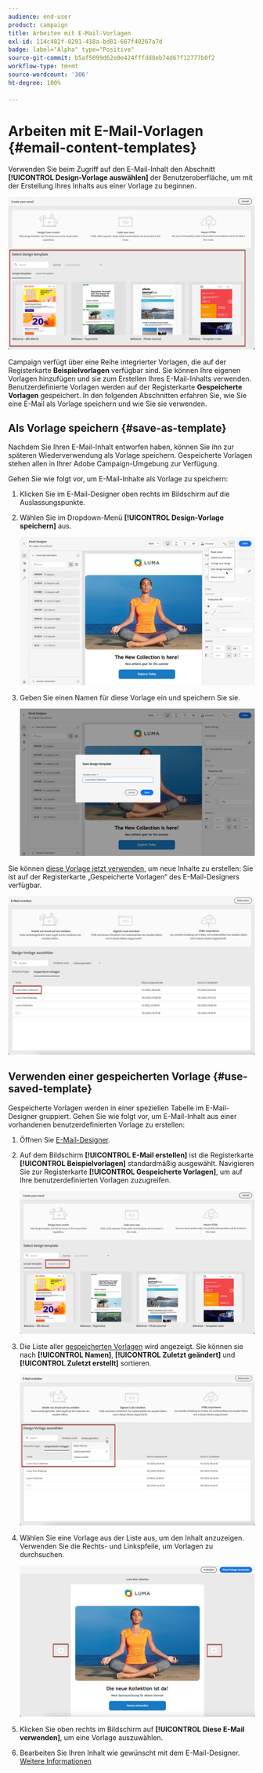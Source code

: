 ```yaml
---
audience: end-user
product: campaign
title: Arbeiten mit E-Mail-Vorlagen
exl-id: 114c482f-8291-418a-bd81-667f40267a7d
badge: label="Alpha" type="Positive"
source-git-commit: b5af5099d62e0e424fffdd8eb74d67f12777b0f2
workflow-type: tm+mt
source-wordcount: '306'
ht-degree: 100%

---
```


# Arbeiten mit E-Mail-Vorlagen {#email-content-templates}

Verwenden Sie beim Zugriff auf den E-Mail-Inhalt den Abschnitt **[!UICONTROL Design-Vorlage auswählen]** der Benutzeroberfläche, um mit der Erstellung Ihres Inhalts aus einer Vorlage zu beginnen.

![](assets/email_designer-templates.png)

Campaign verfügt über eine Reihe integrierter Vorlagen, die auf der Registerkarte **Beispielvorlagen** verfügbar sind. Sie können Ihre eigenen Vorlagen hinzufügen und sie zum Erstellen Ihres E-Mail-Inhalts verwenden. Benutzerdefinierte Vorlagen werden auf der Registerkarte **Gespeicherte Vorlagen** gespeichert. In den folgenden Abschnitten erfahren Sie, wie Sie eine E-Mail als Vorlage speichern und wie Sie sie verwenden.

## Als Vorlage speichern {#save-as-template}

Nachdem Sie Ihren E-Mail-Inhalt entworfen haben, können Sie ihn zur späteren Wiederverwendung als Vorlage speichern. Gespeicherte Vorlagen stehen allen in Ihrer Adobe Campaign-Umgebung zur Verfügung.

Gehen Sie wie folgt vor, um E-Mail-Inhalte als Vorlage zu speichern:

1. Klicken Sie im E-Mail-Designer oben rechts im Bildschirm auf die Auslassungspunkte.

1. Wählen Sie im Dropdown-Menü **[!UICONTROL Design-Vorlage speichern]** aus.

   ![](assets/email_designer-save-template.png)

1. Geben Sie einen Namen für diese Vorlage ein und speichern Sie sie.

   ![](assets/email_designer-template-name.png)

Sie können [diese Vorlage jetzt verwenden](#use-saved-template), um neue Inhalte zu erstellen: Sie ist auf der Registerkarte „Gespeicherte Vorlagen“ des E-Mail-Designers verfügbar.

![](assets/email_designer-saved-template.png)

## Verwenden einer gespeicherten Vorlage {#use-saved-template}

Gespeicherte Vorlagen werden in einer speziellen Tabelle im E-Mail-Designer gruppiert. Gehen Sie wie folgt vor, um E-Mail-Inhalt aus einer vorhandenen benutzerdefinierten Vorlage zu erstellen:

1. Öffnen Sie [E-Mail-Designer](create-email-content.md).

1. Auf dem Bildschirm **[!UICONTROL E-Mail erstellen]** ist die Registerkarte **[!UICONTROL Beispielvorlagen]** standardmäßig ausgewählt. Navigieren Sie zur Registerkarte **[!UICONTROL Gespeicherte Vorlagen]**, um auf Ihre benutzerdefinierten Vorlagen zuzugreifen.

   ![](assets/email_designer-saved-templates-tab.png)

1. Die Liste aller [gespeicherten Vorlagen](#save-as-template) wird angezeigt. Sie können sie nach **[!UICONTROL Namen]**, **[!UICONTROL Zuletzt geändert]** und **[!UICONTROL Zuletzt erstellt]** sortieren.

   ![](assets/email_designer-saved-templates.png)

1. Wählen Sie eine Vorlage aus der Liste aus, um den Inhalt anzuzeigen. Verwenden Sie die Rechts- und Linkspfeile, um Vorlagen zu durchsuchen.

   ![](assets/email_designer-saved-templates-navigate.png)

1. Klicken Sie oben rechts im Bildschirm auf **[!UICONTROL Diese E-Mail verwenden]**, um eine Vorlage auszuwählen.

1. Bearbeiten Sie Ihren Inhalt wie gewünscht mit dem E-Mail-Designer. [Weitere Informationen](create-email-content.md)
